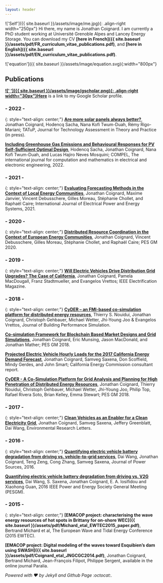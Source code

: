 ```yaml
---
layout: header
---
```


!['Self']({{ site.baseurl }}/assets/image/me.jpg){: .align-right width="250px"}
Hi there, my name is Jonathan Coignard. I am currently a PhD student working at Université Grenoble Alpes and Lancey Energy Storage. You can download my CV **[here in French]({{ site.baseurl }}/assets/pdf/FR_curriculum_vitae_publications.pdf)**, and **[here in English]({{ site.baseurl }}/assets/pdf/EN_curriculum_vitae_publications.pdf)**.

!['equation']({{ site.baseurl }}/assets/image/equation.svg){:width="800px"}

<!-- D3.js plot -->
<div id="CVplot"></div>

## Publications
**[![' ']({{ site.baseurl }}/assets/image/gscholar.png){: .align-right width="30px"}Here](https://scholar.google.com/citations?user=FIguFYMAAAAJ&hl=en)** is a link to my Google Scholar profile.

### - 2022 -
{: style="text-align: center;"}
**[Are more solar panels always better?](#)**, Jonathan Coignard, Hodencq Sacha, Nana Kofi Twum-Duah, Rémy Rigo-Mariani; TATuP, Journal for Technology Assessment in Theory and Practice (in press).

**[Including Greenhouse Gas Emissions and Behavioural Responses for PV Self-Sufficient Optimal Design](https://doi.org/10.1108/COMPEL-10-2021-0392)**, Hodencq Sacha, Jonathan Coignard, Nana Kofi Twum-Duah, and Lucas Hajiro Neves Mosquini; COMPEL, The international journal for computation and mathematics in electrical and electronic engineering, 2022.

### - 2021 -
{: style="text-align: center;"}
**[Evaluating Forecasting Methods in the Context of Local Energy Communities](https://doi.org/10.1016/j.ijepes.2021.106956)**, Jonathan Coignard, Maxime Janvier, Vincent Debusschere, Gilles Moreau, Stéphanie Chollet, and Raphaël Caire; International Journal of Electrical Power and Energy Systems, 2021.

### - 2020 -
{: style="text-align: center;"}
**[Distributed Resource Coordination in the Context of European Energy Communities](https://doi.org/10.1109/PESGM41954.2020.9282075)**, Jonathan Coignard, Vincent Debusschere, Gilles Moreau, Stéphanie Chollet, and Raphaël Caire; PES GM 2020.

### - 2019 -
{: style="text-align: center;"}
**[Will Electric Vehicles Drive Distribution Grid Upgrades? The Case of California](https://doi.org/10.1109/MELE.2019.2908794)**, Jonathan Coignard, Pamela MacDougall, Franz Stadtmueller, and Evangelos Vrettos; IEEE Electrification Magazine.

### - 2018 -
{: style="text-align: center;"}
**[CyDER – an FMI-based co-simulation platform for distributed energy resources](https://doi.org/10.1080/19401493.2018.1535623)**, Thierry S. Nouidui, Jonathan Coignard, Christoph Gehbauer, Michael Wetter, Jhi-Young Joo & Evangelos Vrettos, Journal of Building Performance Simulation.

**[Co-simulation Framework for Blockchain Based Market Designs and Grid Simulations](https://doi.org/10.1109/PESGM.2018.8586124)**, Jonathan Coignard, Eric Munsing, Jason MacDonald, and Jonathan Mather; PES GM 2018.

**[Projected Electric Vehicle Hourly Loads for the 2017 California Energy Demand Forecast](https://www.google.com/url?sa=t&rct=j&q=&esrc=s&source=web&cd=1&cad=rja&uact=8&ved=2ahUKEwjPzYnE7PboAhVOKBoKHSgPDdIQFjAAegQIAhAB&url=https%3A%2F%2Fww2.energy.ca.gov%2F2018publications%2FCEC-200-2018-007%2FCEC-200-2018-007.pdf&usg=AOvVaw0tCLu8Hw0ihQw-2rxlFzHl)**, Jonathan Coignard, Samveg Saxena, Don Scoffield, Mindy Gerdes, and John Smart; California Energy Commission consultant report.

**[CyDER - A Co-Simulation Platform for Grid Analysis and Planning for High Penetration of Distributed Energy Resources](https://doi.org/10.1109/PESGM.2018.8586006)**, Jonathan Coignard, Thierry Nouidui, Christoph Gehbauer, Michael Wetter, Jhi-Young Joo, Philip Top, Rafael Rivera Soto, Brian Kelley, Emma Stewart; PES GM 2018.

### - 2017 -
{: style="text-align: center;"}
**[Clean Vehicles as an Enabler for a Clean Electricity Grid](https://iopscience.iop.org/article/10.1088/1748-9326/aabe97/meta)**, Jonathan Coignard, Samveg Saxena, Jeffery Greenblatt, Dai Wang, Environmental Research Letters.

### - 2016 -
{: style="text-align: center;"}
**[Quantifying electric vehicle battery degradation from driving vs. vehicle-to-grid services](https://doi.org/10.1016/j.jpowsour.2016.09.116)**, Dai Wang, Jonathan Coignard, Teng Zeng, Cong Zhang, Samveg Saxena, Journal of Power Sources, 2016.

**[Quantifying electric vehicle battery degradation from driving vs. V2G services](https://doi.org/10.1109/PESGM.2016.7741180)**, Dai Wang, S. Saxena, Jonathan Coignard, E. A. Iosifidou and Xiaohong Guan, 2016 IEEE Power and Energy Society General Meeting (PESGM).

### - 2015 -
{: style="text-align: center;"}
**[EMACOP project: characterising the wave energy resources of hot spots in Brittany for on-shore WEC]({{ site.baseurl }}/assets/pdf/Michard_etal_EWTEC2015_paper.pdf)**, Bertrand Michard et al, The European Wave and Tidal Energy Conference (2015 EWTEC).

**[EMACOP project: Digital modeling of the waves toward Esquibien’s dam using SWASH]({{ site.baseurl }}/assets/pdf/Coignard_etal_JNGCGC2014.pdf)**, Jonathan Coignard, Bertrand Michard, Jean-François Filipot, Philippe Sergent, available in the online journal Paralia.

<!-- ## Education
&nbsp;

!['UGA']({{ site.baseurl }}/assets/image/UGA_logo.png){:width="350px"}
Currently working on a PhD degree from the [G2ELab](http://www.g2elab.grenoble-inp.fr/) at the **[Communauté Université Grenoble Alpes](http://www.grenoble-inp.fr/)**. On the topic of: "Collective Self-Consumtion: Sharing Energy Resources Connected to the Distribution Grid". I also teach a class on "Electric Energy" at Grenoble INP La prépa.
&nbsp;

&nbsp;

!['UTC']({{ site.baseurl }}/assets/image/UTC_logo.png){:width="350px"}
Master degree in urban engineering (with a focus on power systems) from the **[Technical University of Compiegne](https://www.utc.fr/en.html)** (2010-2015). Here is my [transcript]({{ site.baseurl }}/assets/pdf/transcript.pdf). The design of a small scale wind turbine controller has been my biggest academic project ([short report]({{ site.baseurl }}/assets/pdf/Tx_Small_scale_wind_turbine.pdf)).

Through my work at the UTC I obtained recommendation letters from: [Fabrice Locment and Manuela Sechilariu]({{ site.baseurl }}/assets/pdf/1_recommendation_FL.pdf), [Phillipe Sergent]({{ site.baseurl }}/assets/pdf/2_recommendation_CEREMA.pdf) and [Vincent Lanfranchi]({{ site.baseurl }}/assets/pdf/3_recommendation_VL.pdf).

I have also spent a semester of study abroad in Riga (Latvia). Here is a [transcript]({{ site.baseurl }}/assets/pdf/transcript_Riga.jpg).
&nbsp;

## Work experiences
&nbsp;

!['Lancey']({{ site.baseurl }}/assets/image/lancey_logo.jpg){:width="300px"}
**[Lancey Energy Storage](https://www.lancey.fr/en/)** from 2019 to present time. My work is focused on "collective self-consumption". The objective is to foster sobriety and efficient consumption from cooperative interactions within a local community.
&nbsp;

&nbsp;

!['LBNL']({{ site.baseurl }}/assets/image/LBNL_logo.png){:width="350px"}
**[Lawrence Berkeley National Laboratory](http://www.lbl.gov/)** from 2015 to 2019, my work was focused on vehicle to grid interactions, and grid reliability assessment. I have participated in several projects: CyDER, V2G-Sim, DERCAM, MyGreenCar and wrote multiple journal papers.   
&nbsp;

!['CEREMA']({{ site.baseurl }}/assets/image/cerema_logo.jpg){:width="350px"}
**[CEREMA](http://www.cerema.fr/)** (Centre For Studies and Expertise on Risks, Environment, Mobility, and Urban and Country planning). I studied the best emplacement to harvest wave's energy at the shore in [Audierne's bay](https://www.google.com/maps/place/Esquibien,+France/@48.019122,-4.6068608,1225z/data=!4m2!3m1!1s0x4816e058cded9379:0x40ca5cd36e56db0). The project involved the use of [SWASH](http://swash.sourceforge.net/) to provide a general basis for describing wave transformations from deep water to a beach, port or harbour. [The study (final report in French)]({{ site.baseurl }}/assets/pdf/internship_CEREMA.pdf) also includes a cost analysis for different devices. -->

*Powered with :heart: by Jekyll and Github Page :octocat:.*

<!-- Styles to maintain D3.js in the center -->
<style>
.svg-container {
    display: inline-block;
    position: relative;
    width: 100%;
    padding-bottom: 92%;
    vertical-align: top;
    overflow: hidden;
}
.svg-content-responsive {
    display: inline-block;
    position: absolute;
    top: 0px;
    left: 0;
}
</style>

<script type="text/javascript">
var width = 600,
    height = 500;

var skill = [
    {'name': 'invisible', 'radius': 50},
    <!-- {'name': 'AutoCAD', 'radius': 20}, -->
    {'name': 'SQL', 'radius': 30},
    <!-- {'name': 'Modelica', 'radius': 20}, -->
    <!-- {'name': 'Opal-RT', 'radius': 30}, -->
    <!-- {'name': 'Simulink', 'radius': 40}, -->
    {'name': 'Energy market', 'radius': 75},
    {'name': 'Git', 'radius': 50},
    {'name': 'Power-flow', 'radius': 55},
    {'name': 'Docker', 'radius': 50},
    {'name': 'Energy policy', 'radius': 85},
    {'name': 'Data science', 'radius': 100},
    {'name': 'Convex opti.', 'radius': 70},
    {'name': 'Ethereum', 'radius': 50},
    {'name': 'Python', 'radius': 95},
];
var coef = 1;
var nodes = d3.range(skill.length).map(function(i) {
        return {radius: skill[i]['radius'] / coef, name: skill[i]['name']};
    }),

root = nodes[0];

color = d3.scale.linear().domain([20, 100 / coef])
  .interpolate(d3.interpolateHcl)
  .range([d3.rgb("#cceeff"), d3.rgb('#ffa366')]);

root.radius = 0;
root.fixed = true;

var force = d3.layout.force()
    .gravity(0.05)
    .charge(function(d, i) { return i ? 0 : -1000; })
    .nodes(nodes)
    .size([width, height]);

var svg = d3.select("#CVplot")
   .append("div")
   .classed("svg-container", true) //container class to make it responsive
   .append("svg")
   //responsive SVG needs these 2 attributes and no width and height attr
   .attr("preserveAspectRatio", "xMinYMin meet")
   .attr("viewBox", "0 0 " + width + " " + height)
   //class to make it responsive
   .classed("svg-content-responsive", true);

force.start();

groupe = svg.selectAll("circle")
    .data(nodes.slice(1))
  .enter().append("g").attr("class", "node");

groupe.append("circle")
    .attr("r", function(d) { return d.radius; })
    .style("fill", function(d, i) { return color(d.radius); })
    .attr('stroke','#bab4a8')
    .attr('stroke-width', 1.5);

groupe.append("text")
    .attr("text-anchor", "middle")
    .text(function(d) {return d.name})
    // .attr({x: 0, y: 0})

force.on("tick", function(e) {
  var q = d3.geom.quadtree(nodes),
      i = 0,
      n = nodes.length;

  while (++i < n) q.visit(collide(nodes[i]));

  svg.selectAll("circle")
      .attr("cx", function(d) { return d.x = Math.max(100, Math.min(width - 100, d.x)); })
      .attr("cy", function(d) { return d.y = Math.max(100, Math.min(height - 100, d.y)); });
  svg.selectAll("text")
    .attr("x", function (d) {return d.x;})
    .attr("y", function (d) {return d.y;});
});

svg.on("mousemove", function() {
  var p1 = d3.mouse(this);
  root.px = p1[0];
  root.py = p1[1];
  force.resume();
});

function collide(node) {
  var r = node.radius + 16,
      nx1 = node.x - r,
      nx2 = node.x + r,
      ny1 = node.y - r,
      ny2 = node.y + r;
  return function(quad, x1, y1, x2, y2) {
    if (quad.point && (quad.point !== node)) {
      var x = node.x - quad.point.x,
          y = node.y - quad.point.y,
          l = Math.sqrt(x * x + y * y),
          r = node.radius + quad.point.radius;
      if (l < r) {
        l = (l - r) / l * .5;
        node.x -= x *= l;
        node.y -= y *= l;
        quad.point.x += x;
        quad.point.y += y;
      }
    }
    return x1 > nx2 || x2 < nx1 || y1 > ny2 || y2 < ny1;
  };
}

function resize() {
    width = window.innerWidth/2, height = window.innerHeight;
    height = 500;
    svg.attr("width", width).attr("height", height);
    force.size([width, height]).resume();
}
</script>
